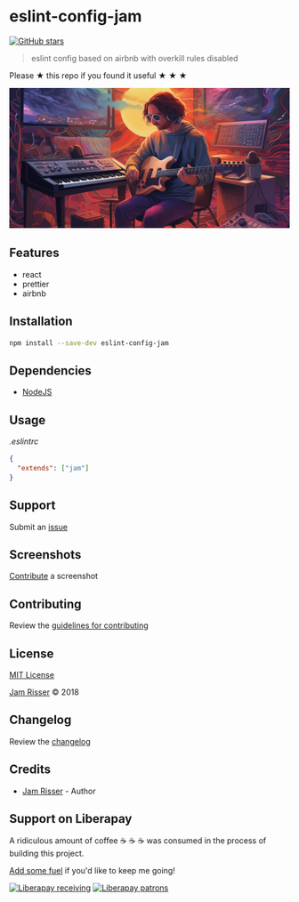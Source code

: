 # eslint-config-jam

[![GitHub stars](https://img.shields.io/github/stars/codejamninja/eslint-config-jam.svg?style=social&label=Stars)](https://github.com/codejamninja/eslint-config-jam)

> eslint config based on airbnb with overkill rules disabled

Please ★ this repo if you found it useful ★ ★ ★

![](assets/eslint-config-jam.png)


## Features

* react
* prettier
* airbnb


## Installation

```sh
npm install --save-dev eslint-config-jam
```


## Dependencies

* [NodeJS](https://nodejs.org)


## Usage

_.eslintrc_
```json
{
  "extends": ["jam"]
}
```

## Support

Submit an [issue](https://github.com/codejamninja/eslint-config-jam/issues/new)


## Screenshots

[Contribute](https://github.com/codejamninja/eslint-config-jam/blob/master/CONTRIBUTING.md) a screenshot


## Contributing

Review the [guidelines for contributing](https://github.com/codejamninja/eslint-config-jam/blob/master/CONTRIBUTING.md)


## License

[MIT License](https://github.com/codejamninja/eslint-config-jam/blob/master/LICENSE)

[Jam Risser](https://codejam.ninja) © 2018


## Changelog

Review the [changelog](https://github.com/codejamninja/eslint-config-jam/blob/master/CHANGELOG.md)


## Credits

* [Jam Risser](https://codejam.ninja) - Author


## Support on Liberapay

A ridiculous amount of coffee ☕ ☕ ☕ was consumed in the process of building this project.

[Add some fuel](https://liberapay.com/codejamninja/donate) if you'd like to keep me going!

[![Liberapay receiving](https://img.shields.io/liberapay/receives/codejamninja.svg?style=flat-square)](https://liberapay.com/codejamninja/donate)
[![Liberapay patrons](https://img.shields.io/liberapay/patrons/codejamninja.svg?style=flat-square)](https://liberapay.com/codejamninja/donate)
